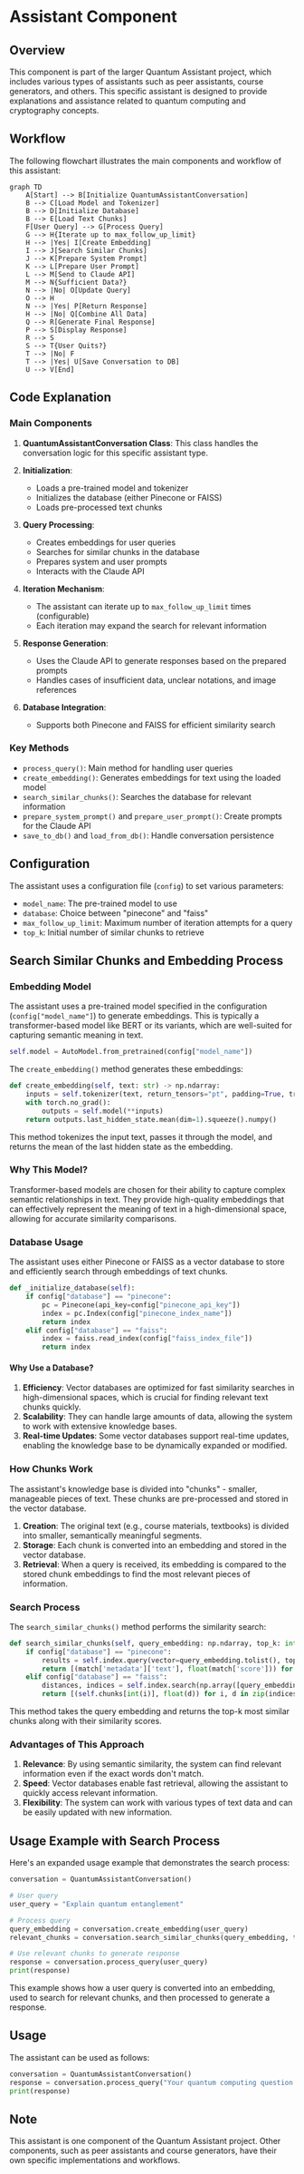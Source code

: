# Assistant Component

## Overview

This component is part of the larger Quantum Assistant project, which includes various types of assistants such as peer assistants, course generators, and others. This specific assistant is designed to provide explanations and assistance related to quantum computing and cryptography concepts.

## Workflow

The following flowchart illustrates the main components and workflow of this assistant:

```mermaid
graph TD
    A[Start] --> B[Initialize QuantumAssistantConversation]
    B --> C[Load Model and Tokenizer]
    B --> D[Initialize Database]
    B --> E[Load Text Chunks]
    F[User Query] --> G[Process Query]
    G --> H{Iterate up to max_follow_up_limit}
    H --> |Yes| I[Create Embedding]
    I --> J[Search Similar Chunks]
    J --> K[Prepare System Prompt]
    K --> L[Prepare User Prompt]
    L --> M[Send to Claude API]
    M --> N{Sufficient Data?}
    N --> |No| O[Update Query]
    O --> H
    N --> |Yes| P[Return Response]
    H --> |No| Q[Combine All Data]
    Q --> R[Generate Final Response]
    P --> S[Display Response]
    R --> S
    S --> T{User Quits?}
    T --> |No| F
    T --> |Yes| U[Save Conversation to DB]
    U --> V[End]
```

## Code Explanation

### Main Components

1. **QuantumAssistantConversation Class**: This class handles the conversation logic for this specific assistant type.

2. **Initialization**:
   - Loads a pre-trained model and tokenizer
   - Initializes the database (either Pinecone or FAISS)
   - Loads pre-processed text chunks

3. **Query Processing**:
   - Creates embeddings for user queries
   - Searches for similar chunks in the database
   - Prepares system and user prompts
   - Interacts with the Claude API

4. **Iteration Mechanism**:
   - The assistant can iterate up to `max_follow_up_limit` times (configurable)
   - Each iteration may expand the search for relevant information

5. **Response Generation**:
   - Uses the Claude API to generate responses based on the prepared prompts
   - Handles cases of insufficient data, unclear notations, and image references

6. **Database Integration**:
   - Supports both Pinecone and FAISS for efficient similarity search

### Key Methods

- `process_query()`: Main method for handling user queries
- `create_embedding()`: Generates embeddings for text using the loaded model
- `search_similar_chunks()`: Searches the database for relevant information
- `prepare_system_prompt()` and `prepare_user_prompt()`: Create prompts for the Claude API
- `save_to_db()` and `load_from_db()`: Handle conversation persistence

## Configuration

The assistant uses a configuration file (`config`) to set various parameters:

- `model_name`: The pre-trained model to use
- `database`: Choice between "pinecone" and "faiss"
- `max_follow_up_limit`: Maximum number of iteration attempts for a query
- `top_k`: Initial number of similar chunks to retrieve


## Search Similar Chunks and Embedding Process

### Embedding Model

The assistant uses a pre-trained model specified in the configuration (`config["model_name"]`) to generate embeddings. This is typically a transformer-based model like BERT or its variants, which are well-suited for capturing semantic meaning in text.

```python
self.model = AutoModel.from_pretrained(config["model_name"])
```

The `create_embedding()` method generates these embeddings:

```python
def create_embedding(self, text: str) -> np.ndarray:
    inputs = self.tokenizer(text, return_tensors="pt", padding=True, truncation=True, max_length=512)
    with torch.no_grad():
        outputs = self.model(**inputs)
    return outputs.last_hidden_state.mean(dim=1).squeeze().numpy()
```

This method tokenizes the input text, passes it through the model, and returns the mean of the last hidden state as the embedding.

### Why This Model?

Transformer-based models are chosen for their ability to capture complex semantic relationships in text. They provide high-quality embeddings that can effectively represent the meaning of text in a high-dimensional space, allowing for accurate similarity comparisons.

### Database Usage

The assistant uses either Pinecone or FAISS as a vector database to store and efficiently search through embeddings of text chunks. 

```python
def _initialize_database(self):
    if config["database"] == "pinecone":
        pc = Pinecone(api_key=config["pinecone_api_key"])
        index = pc.Index(config["pinecone_index_name"])
        return index
    elif config["database"] == "faiss":
        index = faiss.read_index(config["faiss_index_file"])
        return index
```

#### Why Use a Database?

1. **Efficiency**: Vector databases are optimized for fast similarity searches in high-dimensional spaces, which is crucial for finding relevant text chunks quickly.
2. **Scalability**: They can handle large amounts of data, allowing the system to work with extensive knowledge bases.
3. **Real-time Updates**: Some vector databases support real-time updates, enabling the knowledge base to be dynamically expanded or modified.

### How Chunks Work

The assistant's knowledge base is divided into "chunks" - smaller, manageable pieces of text. These chunks are pre-processed and stored in the vector database.

1. **Creation**: The original text (e.g., course materials, textbooks) is divided into smaller, semantically meaningful segments.
2. **Storage**: Each chunk is converted into an embedding and stored in the vector database.
3. **Retrieval**: When a query is received, its embedding is compared to the stored chunk embeddings to find the most relevant pieces of information.

### Search Process

The `search_similar_chunks()` method performs the similarity search:

```python
def search_similar_chunks(self, query_embedding: np.ndarray, top_k: int = 5) -> List[Tuple[str, float]]:
    if config["database"] == "pinecone":
        results = self.index.query(vector=query_embedding.tolist(), top_k=top_k, include_metadata=True)
        return [(match['metadata']['text'], float(match['score'])) for match in results['matches']]
    elif config["database"] == "faiss":
        distances, indices = self.index.search(np.array([query_embedding]), top_k)
        return [(self.chunks[int(i)], float(d)) for i, d in zip(indices[0], distances[0])]
```

This method takes the query embedding and returns the top-k most similar chunks along with their similarity scores.

### Advantages of This Approach

1. **Relevance**: By using semantic similarity, the system can find relevant information even if the exact words don't match.
2. **Speed**: Vector databases enable fast retrieval, allowing the assistant to quickly access relevant information.
3. **Flexibility**: The system can work with various types of text data and can be easily updated with new information.

## Usage Example with Search Process

Here's an expanded usage example that demonstrates the search process:

```python
conversation = QuantumAssistantConversation()

# User query
user_query = "Explain quantum entanglement"

# Process query
query_embedding = conversation.create_embedding(user_query)
relevant_chunks = conversation.search_similar_chunks(query_embedding, top_k=5)

# Use relevant chunks to generate response
response = conversation.process_query(user_query)
print(response)
```

This example shows how a user query is converted into an embedding, used to search for relevant chunks, and then processed to generate a response.

## Usage

The assistant can be used as follows:

```python
conversation = QuantumAssistantConversation()
response = conversation.process_query("Your quantum computing question here")
print(response)
```

## Note

This assistant is one component of the Quantum Assistant project. Other components, such as peer assistants and course generators, have their own specific implementations and workflows.